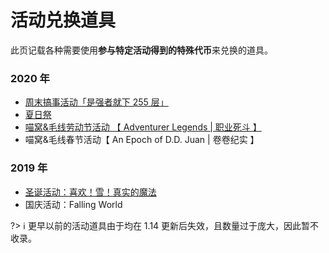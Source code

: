 # 活动兑换道具

此页记载各种需要使用**参与特定活动得到的特殊代币**来兑换的道具。

### 2020 年

- [周末搞事活动「是强者就下 255 层」](space/items/activities/2020-255floor)
- [夏日祭](space/items/activities/2020-natsu-matsuri)
- [喵窝&毛线劳动节活动 【 Adventurer Legends | 职业死斗 】](space/items/activities/2020-labour-day)
- 喵窝&毛线春节活动【 An Epoch of D.D. Juan | 卷卷纪实 】

### 2019 年

- [圣诞活动：喜欢！雪！真实的魔法](space/items/activities/2019-xmas)
- 国庆活动：Falling World

?> :information_source: 更早以前的活动道具由于均在 1.14 更新后失效，且数量过于庞大，因此暂不收录。